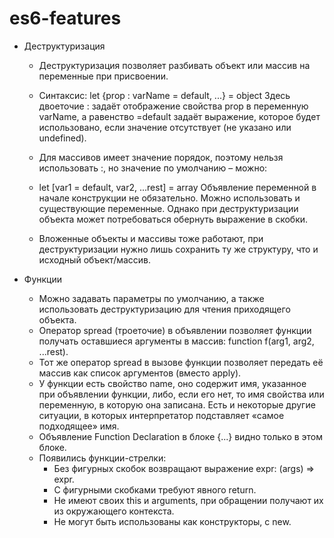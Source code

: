 # es6-features

- Деструктуризация
    - Деструктуризация позволяет разбивать объект или массив на переменные при присвоении.

    - Синтаксис: let {prop : varName = default, ...} = object
      Здесь двоеточие : задаёт отображение свойства prop в переменную varName, а равенство =default задаёт выражение,
      которое будет использовано, если значение отсутствует (не указано или undefined).

    - Для массивов имеет значение порядок, поэтому нельзя использовать :, но значение по умолчанию – можно:

    - let [var1 = default, var2, ...rest] = array
      Объявление переменной в начале конструкции не обязательно. Можно использовать и существующие переменные.
      Однако при деструктуризации объекта может потребоваться обернуть выражение в скобки.

    - Вложенные объекты и массивы тоже работают, при деструктуризации нужно лишь сохранить ту же структуру,
      что и исходный объект/массив.

- Функции
    - Можно задавать параметры по умолчанию, а также использовать деструктуризацию для чтения приходящего объекта.
    - Оператор spread (троеточие) в объявлении позволяет функции получать оставшиеся аргументы в массив: function f(arg1, arg2, ...rest).
    - Тот же оператор spread в вызове функции позволяет передать её массив как список аргументов (вместо apply).
    - У функции есть свойство name, оно содержит имя, указанное при объявлении функции, либо, если его нет,
      то имя свойства или переменную, в которую она записана. Есть и некоторые другие ситуации, в которых интерпретатор
      подставляет «самое подходящее» имя.
    - Объявление Function Declaration в блоке {...} видно только в этом блоке.
    - Появились функции-стрелки:
        - Без фигурных скобок возвращают выражение expr: (args) => expr.
        - С фигурными скобками требуют явного return.
        - Не имеют своих this и arguments, при обращении получают их из окружающего контекста.
        - Не могут быть использованы как конструкторы, с new.